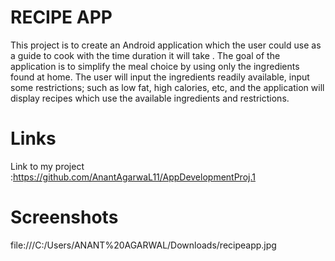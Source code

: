 # RECIPE APP 

This project is to create an Android application which the user could use as a guide to cook with the time duration it will take . The goal of the application is to simplify the meal choice by using only the ingredients found at home. The user will input the ingredients readily available, input some restrictions; such as low fat, high calories, etc, and the application will display recipes which use the available ingredients and restrictions.

# Links

Link to my project :https://github.com/AnantAgarwaL11/AppDevelopmentProj.1

# Screenshots

file:///C:/Users/ANANT%20AGARWAL/Downloads/recipeapp.jpg
